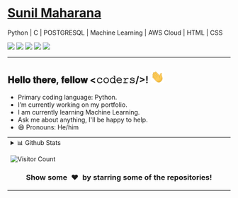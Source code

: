 # [Sunil Maharana](https://assignment-1.maharanasunil.repl.co/)
Python | C | POSTGRESQL | Machine Learning | AWS Cloud  | HTML | CSS


[<img height="30" src="https://img.shields.io/badge/twitter-%231DA1F2.svg?&style=for-the-badge&logo=twitter&logoColor=white" />][twitter]
[<img height="30" src = "https://img.shields.io/badge/gmail-c14438?&style=for-the-badge&logo=gmail&logoColor=white">][gmail] 
[<img height="30" src="https://img.shields.io/badge/linkedin-blue.svg?&style=for-the-badge&logo=linkedin&logoColor=white" />][LinkedIn]
[<img height="30" src="https://img.shields.io/badge/-Medium-000000.svg?&style=for-the-badge&logo=Medium&logoColor=white" />][Medium]
[<img height="30" src = "https://img.shields.io/badge/Facebook-036be4.svg?&style=for-the-badge&logo=facebook&logoColor=white">][Facebook]
<br />
<hr />


<h2> 𝐇𝐞𝐥𝐥𝐨 𝐭𝐡𝐞𝐫𝐞, 𝐟𝐞𝐥𝐥𝐨𝐰 <𝚌𝚘𝚍𝚎𝚛𝚜/>! <img src="https://raw.githubusercontent.com/ABSphreak/ABSphreak/master/gifs/Hi.gif" width="30px"></h2>
<!-- Namaste 🙏 -->
 <!--<img align="right" height="270px" alt="GIF" src="https://i.pinimg.com/originals/e4/26/70/e426702edf874b181aced1e2fa5c6cde.gif" /> -->
 
* Primary coding language: Python.
* I’m currently working on my portfolio.
* I am currently learning Machine Learning. 
* Ask me about anything, I'll be happy to help.
* 😄 Pronouns: He/him

<table><tr><td valign="top" width="50%">

 <details>
<summary>📊 Github Stats</summary>

<p align="center"> <img src="https://github-readme-stats.vercel.app/api?username=maharanasunil&show_icons=true&theme=gotham" alt="Sunil Maharana | Stats" />

</details>


 ![Visitor Count](https://profile-counter.glitch.me/{maharanasunil}/count.svg)
 
 
<h3 align="center">Show some &nbsp;❤️&nbsp; by starring some of the repositories!</h3>

[twitter]: https://twitter.com/SarcasticSunil_
[gmail]: https://gmail.com
[linkedin]: https://www.linkedin.com/in/sunil-maharana/
[Medium]: https://medium.com/@maharanasunil38
[Facebook]: https://www.facebook.com/sunil.maharana.372/
